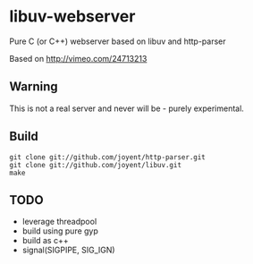 # libuv-webserver

Pure C (or C++) webserver based on libuv and http-parser

Based on http://vimeo.com/24713213


## Warning

This is not a real server and never will be - purely experimental.


## Build

    git clone git://github.com/joyent/http-parser.git
    git clone git://github.com/joyent/libuv.git
    make

## TODO

 - leverage threadpool
 - build using pure gyp
 - build as c++ 
 - signal(SIGPIPE, SIG_IGN)
